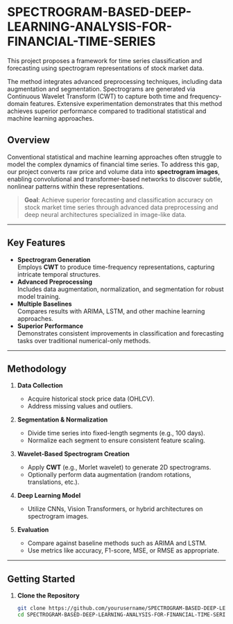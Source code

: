 # SPECTROGRAM-BASED-DEEP-LEARNING-ANALYSIS-FOR-FINANCIAL-TIME-SERIES
This project proposes a framework for time series classification and forecasting using spectrogram representations of stock market data. 

The method integrates  advanced preprocessing techniques, including data augmentation and segmentation. Spectrograms are  generated via Continuous Wavelet Transform (CWT) to capture both time and frequency- domain features. Extensive experimentation demonstrates that  this method achieves superior performance compared to traditional statistical and machine learning approaches.


## Overview

Conventional statistical and machine learning approaches often struggle to model the complex dynamics of financial time series. To address this gap, our project converts raw price and volume data into **spectrogram images**, enabling convolutional and transformer-based networks to discover subtle, nonlinear patterns within these representations.

> **Goal**: Achieve superior forecasting and classification accuracy on stock market time series through advanced data preprocessing and deep neural architectures specialized in image-like data.

---

## Key Features

- **Spectrogram Generation**  
  Employs **CWT** to produce time-frequency representations, capturing intricate temporal structures.
- **Advanced Preprocessing**  
  Includes data augmentation, normalization, and segmentation for robust model training.
- **Multiple Baselines**  
  Compares results with ARIMA, LSTM, and other machine learning approaches.
- **Superior Performance**  
  Demonstrates consistent improvements in classification and forecasting tasks over traditional numerical-only methods.

---

## Methodology

1. **Data Collection**  
   - Acquire historical stock price data (OHLCV).
   - Address missing values and outliers.

2. **Segmentation & Normalization**  
   - Divide time series into fixed-length segments (e.g., 100 days).
   - Normalize each segment to ensure consistent feature scaling.

3. **Wavelet-Based Spectrogram Creation**  
   - Apply **CWT** (e.g., Morlet wavelet) to generate 2D spectrograms.
   - Optionally perform data augmentation (random rotations, translations, etc.).

4. **Deep Learning Model**  
   - Utilize CNNs, Vision Transformers, or hybrid architectures on spectrogram images.

5. **Evaluation**  
   - Compare against baseline methods such as ARIMA and LSTM.
   - Use metrics like accuracy, F1-score, MSE, or RMSE as appropriate.

---

## Getting Started

1. **Clone the Repository**
   ```bash
   git clone https://github.com/yourusername/SPECTROGRAM-BASED-DEEP-LEARNING-ANALYSIS-FOR-FINANCIAL-TIME-SERIES.git
   cd SPECTROGRAM-BASED-DEEP-LEARNING-ANALYSIS-FOR-FINANCIAL-TIME-SERIES
